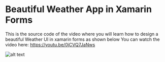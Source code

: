 # Beautiful Weather App in Xamarin Forms
This is the source code of the video where you will learn how to design a beautiful Weather UI in xamarin forms as shown below
You can watch the video here: https://youtu.be/0jCVQ7JaNws

![alt text](https://github.com/jsuarezruiz/xamarin-forms-goodlooking-UI/blob/master/images/weatherapp.png)
